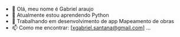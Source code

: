 - 👋 Olá, meu nome é Gabriel araujo
- 🌱 Atualmente estou aprendendo Python
- 💼 Trabalhando em desenvolvimento de app Mapeamento de obras
- 📫  Como me encontrar: [xgabriel.santana@gmail.com] ...
<!---
GabrielAFds/GabrielAFds is a ✨ special ✨ repository because its `README.md` (this file) appears on your GitHub profile.
You can click the Preview link to take a look at your changes.
--->
